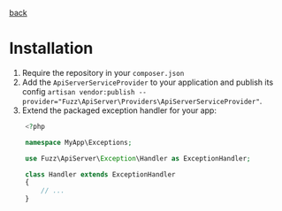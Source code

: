[back](index.md)

# Installation
1. Require the repository in your `composer.json`
1. Add the `ApiServerServiceProvider` to your application and publish its config `artisan vendor:publish --provider="Fuzz\ApiServer\Providers\ApiServerServiceProvider"`.
1. Extend the packaged exception handler for your app:

```php
    <?php

    namespace MyApp\Exceptions;

    use Fuzz\ApiServer\Exception\Handler as ExceptionHandler;

    class Handler extends ExceptionHandler
    {
        // ...
    }
```
